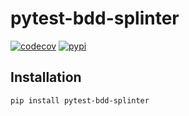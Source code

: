 # pytest-bdd-splinter

[![codecov](https://codecov.io/gh/labd/pytest-bdd-splinter/branch/master/graph/badge.svg)](https://codecov.io/gh/labd/pytest-bdd-splinter)
[![pypi](https://img.shields.io/pypi/v/pytest-bdd-splinter.svg)](https://pypi.python.org/pypi/pytest-bdd-splinter/)


## Installation

```shell
pip install pytest-bdd-splinter
```
